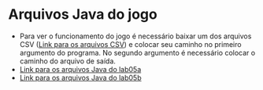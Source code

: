 # Arquivos Java do jogo
* Para ver o funcionamento do jogo é necessário baixar um dos arquivos CSV ([Link para os arquivos CSV](https://github.com/jovi2000/MC322-Joao-Barreira/tree/main/lab05/data)) e colocar seu caminho no primeiro argumento do programa. No segundo argumento é necessário colocar o caminho do arquivo de saída.
* [Link para os arquivos Java do lab05a](https://github.com/jovi2000/MC322-Joao-Barreira/tree/main/lab05/src/mc322/lab05a)
* [Link para os arquivos Java do lab05b](https://github.com/jovi2000/MC322-Joao-Barreira/tree/main/lab05/src/mc322/lab05b)
